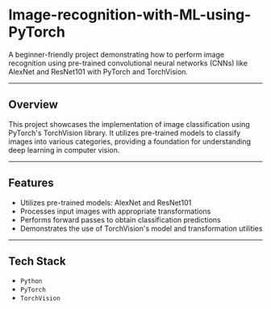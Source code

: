 # Image-recognition-with-ML-using-PyTorch

A beginner-friendly project demonstrating how to perform image recognition using pre-trained convolutional neural networks (CNNs) like AlexNet and ResNet101 with PyTorch and TorchVision.

---

## Overview

This project showcases the implementation of image classification using PyTorch's TorchVision library. It utilizes pre-trained models to classify images into various categories, providing a foundation for understanding deep learning in computer vision.

---

## Features

- Utilizes pre-trained models: AlexNet and ResNet101
- Processes input images with appropriate transformations
- Performs forward passes to obtain classification predictions
- Demonstrates the use of TorchVision's model and transformation utilities

---

## Tech Stack

- `Python`
- `PyTorch`
- `TorchVision`
